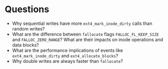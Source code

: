 # Questions

* Why sequential writes have more `ext4_mark_inode_dirty` calls than random writes?
* What are the difference between `fallocate` flags `FALLOC_FL_KEEP_SIZE` and `FALLOC_ZERO_RANGE`? What are their impacts on inode operations and data blocks?
* What are the performance implications of events like `ext4_mark_inode_dirty` and `ext4_allocate_blocks`?
* Why double writes are always faster than `fallocate`?